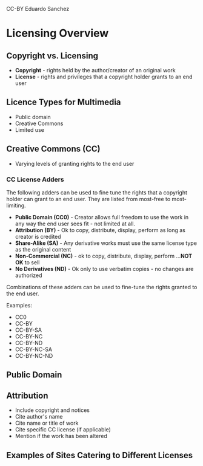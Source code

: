 CC-BY Eduardo Sanchez

# Licensing Overview

## Copyright vs. Licensing

* **Copyright** - rights held by the author/creator of an original work
* **License** - rights and privileges that a copyright holder grants to an end user

## Licence Types for Multimedia

* Public domain
* Creative Commons
* Limited use

## Creative Commons (CC)

* Varying levels of granting rights to the end user

### CC License Adders

The following adders can be used to fine tune the rights that a copyright holder can grant to an end user. They are listed from most-free to most-limiting.

* **Public Domain (CC0)** - Creator allows full freedom to use the work in any way the end user sees fit - not limited at all.
* **Attribution (BY)** - Ok to copy, distribute, display, perform as long as creator is credited
* **Share-Alike (SA)** - Any derivative works must use the same license type as the original content
* **Non-Commercial (NC)** - ok to copy, distribute, display, perform ...**NOT OK** to sell
* **No Derivatives (ND)** - Ok only to use verbatim copies - no changes are authorized

Combinations of these adders can be used to fine-tune the rights granted to the end user. 

Examples:

* CC0
* CC-BY
* CC-BY-SA
* CC-BY-NC
* CC-BY-ND
* CC-BY-NC-SA
* CC-BY-NC-ND

## Public Domain

## Attribution

* Include copyright and notices
* Cite author's name
* Cite name or title of work
* Cite specific CC license (if applicable)
* Mention if the work has been altered

## Examples of Sites Catering to Different Licenses
